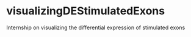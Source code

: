 # visualizingDEStimulatedExons
Internship on visualizing the differential expression of stimulated exons
